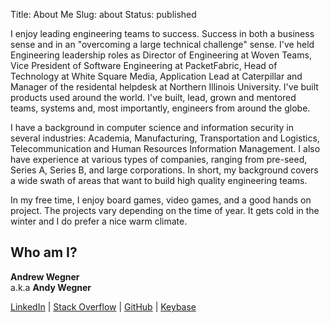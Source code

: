 Title: About Me
Slug: about
Status: published

I enjoy leading engineering teams to success. Success in both a business sense and in an "overcoming a large technical challenge" sense. 
I've held Engineering leadership roles as Director of Engineering at Woven Teams, 
Vice President of Software Engineering at PacketFabric, Head of Technology at White Square Media, Application Lead at Caterpillar 
and Manager of the residental helpdesk at Northern Illinois University. I've built products used around the world. I've built, 
lead, grown and mentored teams, systems and, most importantly, engineers from around the globe. 

I have a background in computer science and information security in several industries: Academia, Manufacturing, Transportation and 
Logistics, Telecommunication and Human Resources Information Management. I also have experience at various types of companies, ranging
from pre-seed, Series A, Series B, and large corporations. In short, my background covers a wide swath of areas that want to build
high quality engineering teams.

In my free time, I enjoy board games, video games, and a good hands on project. The projects vary depending on the time of year. It gets 
cold in the winter and I do prefer a nice warm climate. 

## Who am I?

**Andrew Wegner**<br />
a.k.a **Andy Wegner**

[LinkedIn][linkedin] | [Stack Overflow][stackoverflow] | [GitHub][github] | [Keybase][keybase]

[linkedin]: https://www.linkedin.com/in/andrew-wegner/
[stackoverflow]: https://stackoverflow.com/users/189134/andy
[github]: https://github.com/AWegnerGitHub/
[keybase]: https://keybase.io/awegner